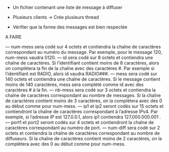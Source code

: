 - Un fichier contenant une liste de message à diffuser
<!-- - Les fichiers clients/server config comme dans la demo du prof -> Actuellement hardcoder -->
- Plusieurs clients -> Crée plusieurs thread

- Vérifier que la forme des messages est bien respectée 

<!--  -->
A FAIRE 

— num-mess sera codé sur 4 octets et contiendra la chaîne de caractères correspondant au numéro du
message. Par exemple, pour le message 120, num-mess vaudra 0120.
— id sera codé sur 8 octets et contiendra une chaîne de caractères. Si l’identifiant contient moins de 8
caractères, alors on complètera la fin de la chaîne avec des caractères #. Par exemple si l’identifiant
est RADIO, alors id vaudra RADIO###.
— mess sera codé sur 140 octets et contiendra une chaîne de caractères. Si le message contient moins
de 140 caractères, mess sera complété comme id avec des caractères # à la fin.
— nb-mess sera codé sur 3 octets et contiendra la chaîne de caractères correspondant au nombre de
messages. Si la chaîne de caractères contient moins de 3 caractères, on la complètera avec des 0 au
début comme pour num-mess.
— ip1 et ip2 seront codés sur 15 octets et contiendront la chaîne de caractères correspondant à
l’adresse IPv4. Par exemple, si l’adresse IP est 127.0.0.1, alors ip1 contiendra 127.000.000.001
.
— port1 et port2 seront codés sur 4 octets et contiendront la chaîne de caractères correspondant au
numéro de port.
— num-diff sera codé sur 2 octets et contiendra la chaîne de caractères correspondant au nombre de
diffuseurs. Si la chaîne de caractères contient moins de 2 caractères, on la complètera avec des 0 au
début comme pour num-mess.

